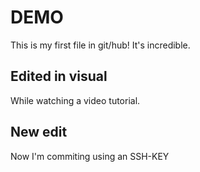 # DEMO

This is my first file in git/hub!
It's incredible.

## Edited in visual

While watching a video tutorial.

## New edit

Now I'm commiting using an SSH-KEY